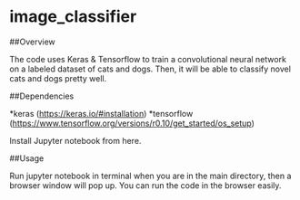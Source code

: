 # image_classifier

##Overview

The code uses Keras & Tensorflow to train a convolutional neural network on a labeled dataset of cats and dogs. Then, it will be able to classify novel cats and dogs pretty well.

##Dependencies

*keras (https://keras.io/#installation)
*tensorflow (https://www.tensorflow.org/versions/r0.10/get_started/os_setup)

Install Jupyter notebook from here.

##Usage

Run jupyter notebook in terminal when you are in the main directory, then a browser window will pop up. You can run the code in the browser easily.

